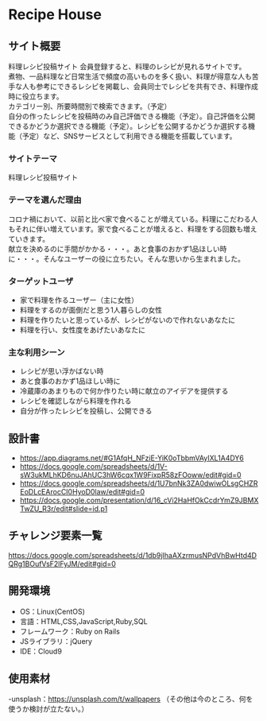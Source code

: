 # Recipe House

## サイト概要
料理レシピ投稿サイト
会員登録すると、料理のレシピが見れるサイトです。</br>
煮物、一品料理など日常生活で頻度の高いものを多く扱い、料理が得意な人も苦手な人も参考にできるレシピを掲載し、会員同士でレシピを共有でき、料理作成時に役立ちます。</br>
カテゴリー別、所要時間別で検索できます。（予定）</br>
自分の作ったレシピを投稿時のみ自己評価できる機能（予定）。自己評価を公開できるかどうか選択できる機能（予定）。レシピを公開するかどうか選択する機能（予定）など、SNSサービスとして利用できる機能を搭載しています。

### サイトテーマ
料理レシピ投稿サイト

### テーマを選んだ理由
コロナ禍において、以前と比べ家で食べることが増えている。料理にこだわる人もそれに伴い増えています。家で食べることが増えると、料理をする回数も増えていきます。</br>
献立を決めるのに手間がかかる・・・。あと食事のおかず1品ほしい時に・・・。そんなユーザーの役に立ちたい。そんな思いから生まれました。

### ターゲットユーザ
- 家で料理を作るユーザー（主に女性）</br>
- 料理をするのが面倒だと思う1人暮らしの女性</br>
- 料理を作りたいと思っているが、レシピがないので作れないあなたに</br>
- 料理を行い、女性度をあげたいあなたに

### 主な利用シーン
- レシピが思い浮かばない時</br>
- あと食事のおかず1品ほしい時に</br>
- 冷蔵庫のあまりもので何か作りたい時に献立のアイデアを提供する</br>
- レシピを確認しながら料理を作れる</br>
- 自分が作ったレシピを投稿し、公開できる

## 設計書
- <https://app.diagrams.net/#G1AfqH_NFziE-YiK0oTbbmVAyIXL1A4DY6>
- <https://docs.google.com/spreadsheets/d/1V-sW3ukMLhKD6nuJAhUC3hW6cqx1W9FixpR58zFOoww/edit#gid=0>
- <https://docs.google.com/spreadsheets/d/1U7bnNk3ZA0dwiwOLsgCHZREoDLcEArocCI0HyoD0law/edit#gid=0>
- <https://docs.google.com/presentation/d/16_cVi2HaHfOkCcdrYmZ9JBMXTwZU_R3r/edit#slide=id.p1>

## チャレンジ要素一覧
<https://docs.google.com/spreadsheets/d/1db9jIhaAXzrmusNPdVhBwHtd4DQRg1BOufVsF2lFyJM/edit#gid=0>

## 開発環境
- OS：Linux(CentOS)
- 言語：HTML,CSS,JavaScript,Ruby,SQL
- フレームワーク：Ruby on Rails
- JSライブラリ：jQuery
- IDE：Cloud9

## 使用素材
-unsplash：<https://unsplash.com/t/wallpapers>
（その他は今のところ、何を使うか検討が立たない。）
